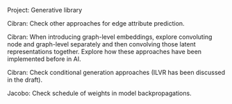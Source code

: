 Project: Generative library

Cibran: Check other approaches for edge attribute prediction.

Cibran: When introducing graph-level embeddings, explore convoluting node and graph-level separately and then convolving those latent representations together. Explore how these approaches have been implemented before in AI.

Cibran: Check conditional generation approaches (ILVR has been discussed in the draft).

Jacobo: Check schedule of weights in model backpropagations.